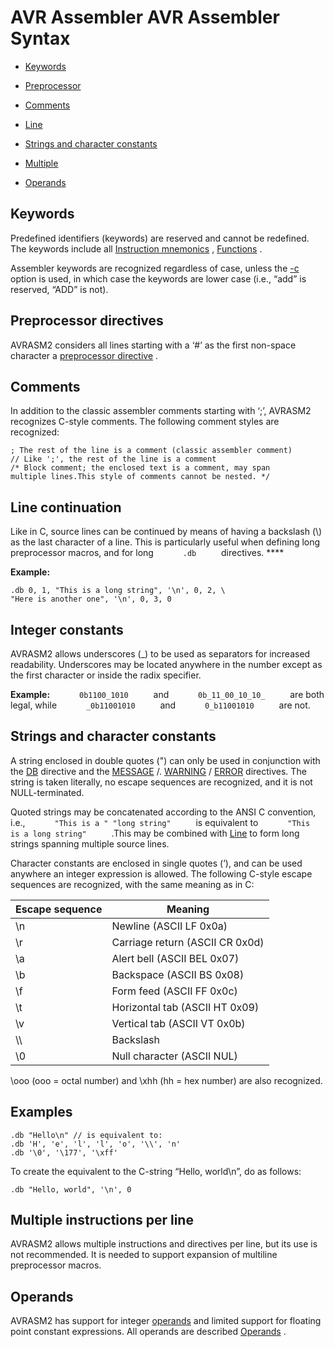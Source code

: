AVR Assembler AVR Assembler Syntax
==================================

-   <a href="avrassembler.wb_Syntax.html#avrassembler.wb_Syntax.Keywords" class="xref" title="Keywords">Keywords</a>

-   <a href="avrassembler.wb_Syntax.html#avrassembler.wb_Syntax.Preprocessor_directives" class="xref" title="Preprocessor directives">Preprocessor</a>

-   <a href="avrassembler.wb_Syntax.html#avrassembler.wb_Syntax.Comments" class="xref" title="Comments">Comments</a>

-   <a href="avrassembler.wb_Syntax.html#avrassembler.wb_Syntax.Line_continuation" class="xref" title="Line continuation">Line</a>

-   <a href="avrassembler.wb_Syntax.html#avrassembler.wb_Syntax.Strings_and_character_constants" class="xref" title="Strings and character constants">Strings and character constants</a>

-   <a href="avrassembler.wb_Syntax.html#avrassembler.wb_Syntax.Multiple_instructions_per_line" class="xref" title="Multiple instructions per line">Multiple</a>

-   <a href="avrassembler.wb_Syntax.html#avrassembler.wb_Syntax.Operands" class="xref" title="Operands">Operands</a>

Keywords
--------

Predefined identifiers (keywords) are reserved and cannot be redefined. The keywords include all <a href="avrassembler.wb_instructions.html" class="xref" title="Instruction mnemonics">Instruction mnemonics</a> , <a href="avrassembler.wb_expressions.html#avrassembler.wb_expressions.Functions" class="xref" title="Functions">Functions</a> .

Assembler keywords are recognized regardless of case, unless the <a href="avrassembler.wb_Command_Line_Options.html#avrassembler.wb_Command_Line_Options.c" class="xref" title="-c">-c</a> option is used, in which case the keywords are lower case (i.e., “add” is reserved, “ADD” is not).

Preprocessor directives
-----------------------

AVRASM2 considers all lines starting with a ‘\#’ as the first non-space character a <a href="avrassembler.wb_directives.html" class="link" title="Assembler directives">preprocessor directive</a> .

Comments
--------

In addition to the classic assembler comments starting with ‘;’, AVRASM2 recognizes C-style comments. The following comment styles are recognized:

``` programlisting
; The rest of the line is a comment (classic assembler comment)
// Like ';', the rest of the line is a comment
/* Block comment; the enclosed text is a comment, may span 
multiple lines.This style of comments cannot be nested. */
```

Line continuation
-----------------

Like in C, source lines can be continued by means of having a backslash (\\) as the last character of a line. This is particularly useful when defining long preprocessor macros, and for long `       .db      ` directives. <span class="bold"> **** </span>

<span class="bold"> **Example:** </span>

``` programlisting
.db 0, 1, "This is a long string", '\n', 0, 2, \ 
"Here is another one", '\n', 0, 3, 0
```

Integer constants
-----------------

AVRASM2 allows underscores (\_) to be used as separators for increased readability. Underscores may be located anywhere in the number except as the first character or inside the radix specifier.

<span class="bold"> **Example:** </span> `       0b1100_1010      ` and `       0b_11_00_10_10_      ` are both legal, while `       _0b11001010      ` and `       0_b11001010      ` are not.

Strings and character constants
-------------------------------

A string enclosed in double quotes (") can only be used in conjunction with the <a href="avrassembler.wb_directives.html#avrassembler.wb_directives.DB" class="xref" title="DB - Define constant byte(s) in program memory and EEPROM">DB</a> directive and the <a href="avrassembler.wb_directives.html#avrassembler.wb_directives.MESSAGE" class="xref" title="MESSAGE - Output a message string">MESSAGE</a> /. <a href="avrassembler.wb_directives.html#avrassembler.wb_directives.WARNING" class="xref" title="WARNING - Outputs a warning message string">WARNING</a> / <a href="avrassembler.wb_directives.html#avrassembler.wb_directives.ERROR" class="xref" title="ERROR- Outputs an error message string">ERROR</a> directives. The string is taken literally, no escape sequences are recognized, and it is not NULL-terminated.

Quoted strings may be concatenated according to the ANSI C convention, i.e., `       "This is a " "long string"      ` is equivalent to `       "This   is a long string"      ` .This may be combined with <a href="avrassembler.wb_Syntax.html#avrassembler.wb_Syntax.Line_continuation" class="xref" title="Line continuation">Line</a> to form long strings spanning multiple source lines.

Character constants are enclosed in single quotes (’), and can be used anywhere an integer expression is allowed. The following C-style escape sequences are recognized, with the same meaning as in C:

| Escape sequence | Meaning                         |
|-----------------|---------------------------------|
| \\n             | Newline (ASCII LF 0x0a)         |
| \\r             | Carriage return (ASCII CR 0x0d) |
| \\a             | Alert bell (ASCII BEL 0x07)     |
| \\b             | Backspace (ASCII BS 0x08)       |
| \\f             | Form feed (ASCII FF 0x0c)       |
| \\t             | Horizontal tab (ASCII HT 0x09)  |
| \\v             | Vertical tab (ASCII VT 0x0b)    |
| \\\\            | Backslash                       |
| \\0             | Null character (ASCII NUL)      |

\\ooo (ooo = octal number) and \\xhh (hh = hex number) are also recognized.

<a href="" id="N1037B"></a> Examples
------------------------------------

``` programlisting
.db "Hello\n" // is equivalent to:
.db 'H', 'e', 'l', 'l', 'o', '\\', 'n'
.db '\0', '\177', '\xff'
```

To create the equivalent to the C-string “Hello, world\\n”, do as follows:

``` programlisting
.db "Hello, world", '\n', 0
```

Multiple instructions per line
------------------------------

AVRASM2 allows multiple instructions and directives per line, but its use is not recommended. It is needed to support expansion of multiline preprocessor macros.

Operands
--------

AVRASM2 has support for integer <a href="avrassembler.wb_expressions.html#avrassembler.wb_expressions.Operands" class="link" title="Operands">operands</a> and limited support for floating point constant expressions. All operands are described <a href="avrassembler.wb_expressions.html#avrassembler.wb_expressions.Operands" class="xref" title="Operands">Operands</a> .
